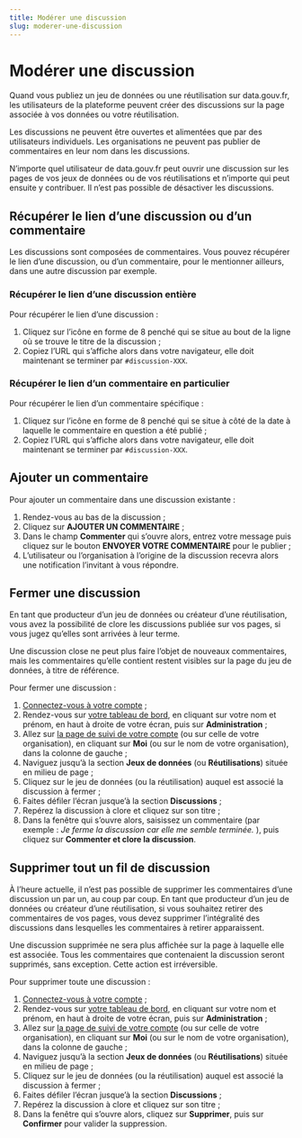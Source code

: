 ```yaml
---
title: Modérer une discussion
slug: moderer-une-discussion
---
```

# Modérer une discussion

Quand vous publiez un jeu de données ou une réutilisation sur data.gouv.fr, les utilisateurs de la plateforme peuvent créer des discussions sur la page associée à vos données ou votre réutilisation.

Les discussions ne peuvent être ouvertes et alimentées que par des utilisateurs individuels. Les organisations ne peuvent pas publier de commentaires en leur nom dans les discussions.

N’importe quel utilisateur de data.gouv.fr peut ouvrir une discussion sur les pages de vos jeux de données ou de vos réutilisations et n’importe qui peut ensuite y contribuer. Il n’est pas possible de désactiver les discussions.

## Récupérer le lien d’une discussion ou d’un commentaire

Les discussions sont composées de commentaires. Vous pouvez récupérer le lien d’une discussion, ou d’un commentaire, pour le mentionner ailleurs, dans une autre discussion par exemple.

### Récupérer le lien d’une discussion entière

Pour récupérer le lien d’une discussion :

1. Cliquez sur l’icône en forme de 8 penché qui se situe au bout de la ligne où se trouve le titre de la discussion ;
2. Copiez l’URL qui s’affiche alors dans votre navigateur, elle doit maintenant se terminer par `#discussion-XXX`.

### Récupérer le lien d’un commentaire en particulier

Pour récupérer le lien d’un commentaire spécifique :

1. Cliquez sur l’icône en forme de 8 penché qui se situe à côté de la date à laquelle le commentaire en question a été publié ;
2. Copiez l’URL qui s’affiche alors dans votre navigateur, elle doit maintenant se terminer par `#discussion-XXX`.

## Ajouter un commentaire

Pour ajouter un commentaire dans une discussion existante :

1. Rendez-vous au bas de la discussion ;
2. Cliquez sur **AJOUTER UN COMMENTAIRE** ;
3. Dans le champ **Commenter** qui s’ouvre alors, entrez votre message puis cliquez sur le bouton **ENVOYER VOTRE COMMENTAIRE** pour le publier ;
4. L’utilisateur ou l’organisation à l’origine de la discussion recevra alors une notification l’invitant à vous répondre.

## Fermer une discussion

En tant que producteur d’un jeu de données ou créateur d’une réutilisation, vous avez la possibilité de clore les discussions publiée sur vos pages, si vous jugez qu’elles sont arrivées à leur terme.

Une discussion close ne peut plus faire l’objet de nouveaux commentaires, mais les commentaires qu’elle contient restent visibles sur la page du jeu de données, à titre de référence.

Pour fermer une discussion :

1. [Connectez-vous à votre compte](https://www.data.gouv.fr/fr/login) ;
2. Rendez-vous sur [votre tableau de bord](https://www.data.gouv.fr/fr/admin/), en cliquant sur votre nom et prénom, en haut à droite de votre écran, puis sur **Administration** ;
3. Allez sur [la page de suivi de votre compte](https://www.data.gouv.fr/fr/admin/me/edit) (ou sur celle de votre organisation), en cliquant sur **Moi** (ou sur le nom de votre organisation), dans la colonne de gauche ;
4. Naviguez jusqu’à la section **Jeux de données** (ou **Réutilisations**) située en milieu de page ;
5. Cliquez sur le jeu de données (ou la réutilisation) auquel est associé la discussion à fermer ;
6. Faites défiler l’écran jusque’à la section **Discussions** ;
7. Repérez la discussion à clore et cliquez sur son titre ;
8. Dans la fenêtre qui s’ouvre alors, saisissez un commentaire (par exemple : _Je ferme la discussion car elle me semble terminée._ ), puis cliquez sur **Commenter et clore la discussion**.

## Supprimer tout un fil de discussion

À l’heure actuelle, il n’est pas possible de supprimer les commentaires d’une discussion un par un, au coup par coup. En tant que producteur d’un jeu de données ou créateur d’une réutilisation, si vous souhaitez retirer des commentaires de vos pages, vous devez supprimer l’intégralité des discussions dans lesquelles les commentaires à retirer apparaissent.

Une discussion supprimée ne sera plus affichée sur la page à laquelle elle est associée. Tous les commentaires que contenaient la discussion seront supprimés, sans exception. Cette action est irréversible.

Pour supprimer toute une discussion :

1. [Connectez-vous à votre compte](https://www.data.gouv.fr/fr/login) ;
2. Rendez-vous sur [votre tableau de bord](https://www.data.gouv.fr/fr/admin/), en cliquant sur votre nom et prénom, en haut à droite de votre écran, puis sur **Administration** ;
3. Allez sur [la page de suivi de votre compte](https://www.data.gouv.fr/fr/admin/me/edit) (ou sur celle de votre organisation), en cliquant sur **Moi** (ou sur le nom de votre organisation), dans la colonne de gauche ;
4. Naviguez jusqu’à la section **Jeux de données** (ou **Réutilisations**) située en milieu de page ;
5. Cliquez sur le jeu de données (ou la réutilisation) auquel est associé la discussion à fermer ;
6. Faites défiler l’écran jusque’à la section **Discussions** ;
7. Repérez la discussion à clore et cliquez sur son titre ;
8. Dans la fenêtre qui s’ouvre alors, cliquez sur **Supprimer**, puis sur **Confirmer** pour valider la suppression.
